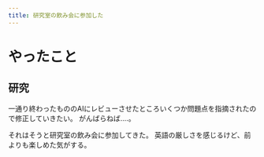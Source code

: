 ```yaml
---
title: 研究室の飲み会に参加した
---
```


# やったこと

## 研究

一通り終わったもののAIにレビューさせたところいくつか問題点を指摘されたので修正していきたい。
がんばらねば‥‥。

それはそうと研究室の飲み会に参加してきた。
英語の厳しさを感じるけど、前よりも楽しめた気がする。
